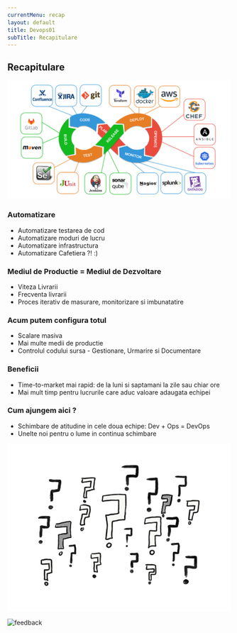 ```yaml
---
currentMenu: recap
layout: default
title: Devops01
subTitle: Recapitulare
---
```

## Recapitulare

![Mentality](https://raw.githubusercontent.com/c4xp/Devops01/master/assets/mentality.png)

### Automatizare

- Automatizare testarea de cod
- Automatizare moduri de lucru
- Automatizare infrastructura
- Automatizare Cafetiera ?! :)

### Mediul de Productie = Mediul de Dezvoltare

- Viteza Livrarii
- Frecventa livrarii
- Proces iterativ de masurare, monitorizare si imbunatatire

### Acum putem configura totul

- Scalare masiva
- Mai multe medii de productie
- Controlul codului sursa - Gestionare, Urmarire si Documentare

### Beneficii

- Time-to-market mai rapid:  de la luni si saptamani la zile sau chiar ore
- Mai mult timp pentru lucrurile care aduc valoare adaugata echipei

### Cum ajungem aici ?

- Schimbare de atitudine in cele doua echipe: Dev + Ops = DevOps
- Unelte noi pentru o lume in continua schimbare

![Questions](https://raw.githubusercontent.com/c4xp/Devops01/master/assets/questions.png)

![feedback](https://docs.google.com/forms/d/1u1UOSLrvuqSskDHZ7rYh62M85hLTu865xD6nJptb4NU/viewform?edit_requested=true)